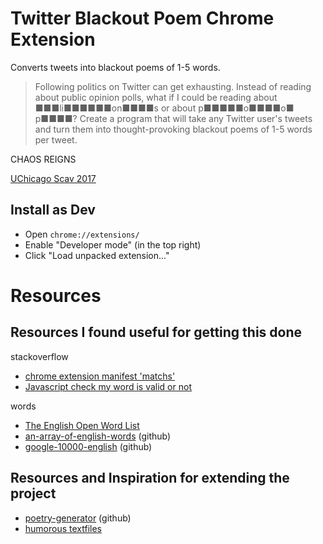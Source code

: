 # Twitter Blackout Poem Chrome Extension

Converts tweets into blackout poems of 1-5 words.

> Following politics on Twitter can get exhausting. Instead of reading about public opinion polls, what if I could be reading about ■■■li■■■■■■on■■■■s or about p■■■■■o■■■■o■ p■■■■? Create a program that will take any Twitter user's tweets and turn them into thought-provoking blackout poems of 1-5 words per tweet.

CHAOS REIGNS

[UChicago Scav 2017](http://scavhunt.uchicago.edu/lists/list2017.pdf)

## Install as Dev

- Open `chrome://extensions/`
- Enable "Developer mode" (in the top right)
- Click "Load unpacked extension..."

# Resources

## Resources I found useful for getting this done

stackoverflow 

- [chrome extension manifest 'matchs'](http://stackoverflow.com/questions/2769525/chrome-extension-manifest-matches)
- [Javascript check my word is valid or not](http://stackoverflow.com/questions/28576253/jquery-javascript-check-my-word-is-valid-or-not)

words

- [The English Open Word List](http://dreamsteep.com/projects/the-english-open-word-list.html)
- [an-array-of-english-words](https://github.com/zeke/an-array-of-english-words) (github)
- [google-10000-english](https://github.com/first20hours/google-10000-english/blob/master/google-10000-english-usa.txt) (github)

## Resources and Inspiration for extending the project

- [poetry-generator](https://github.com/schollz/poetry-generator) (github)
- [humorous textfiles](http://www.textfiles.com/humor/)